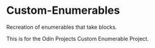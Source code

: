 # Custom-Enumerables
Recreation of enumerables that take blocks.

This is for the Odin Projects Custom Enumerable Project.
